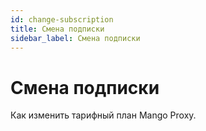 ```yaml
---
id: change-subscription
title: Смена подписки
sidebar_label: Смена подписки
---
```

# Смена подписки
Как изменить тарифный план Mango Proxy.